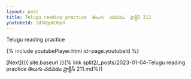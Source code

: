 ```yaml
---
layout: post
title: Telugu reading practice  తెలుగు  చదవడం  ప్రాక్టీస్ 212
youtubeId: 2d3UgoHJ6pU
---
```

 
 
Telugu reading practice
 
 
 
 
 


{% include youtubePlayer.html id=page.youtubeId %}
 
[Next]({{ site.baseurl }}{% link  split2/_posts/2023-01-04-Telugu reading practice  తెలుగు  చదవడం  ప్రాక్టీస్ 211.md%})
 
